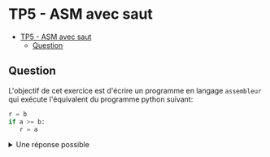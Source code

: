 # TP5 - ASM avec saut

- [TP5 - ASM avec saut](#tp5---asm-avec-saut)
  - [Question](#question)


## Question

L'objectif de cet exercice est d'écrire un programme en langage `assembleur` qui exécute l'équivalent du programme python suivant:

```python 
r = b
if a >= b:
   r = a
```

<details>
<summary>Une réponse possible</summary>

```asm 
// Ne pas supprimer ces lignes, il s'agit de l'initialisation des variables dans le bon ordre
@a
@b
@r

@b
D=M

@r
M=D

@a
D=M

@b
D=D-M

@RINA
D;JGE

@END
0;JMP

(RINA)
@a
D=M
@r
M=D

(END)
```

</details>

